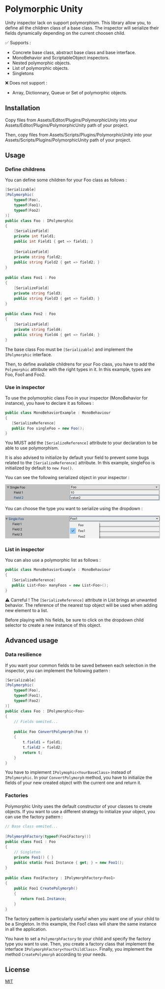 # Polymorphic Unity

Unity inspector lack on support polymorphism. This library allow you, to define all the children class of a base class. The inspector will serialize their fields dynamically depending on the current choosen child.

:white_check_mark: Supports :
* Concrete base class, abstract base class and base interface.
* MonoBehavior and ScriptableObject inspectors.
* Nested polymorphic objects.
* List of polymorphic objects.
* Singletons

:x: Does not support :
* Array, Dictionnary, Queue or Set of polymorphic objects.

## Installation

Copy files from Assets/Editor/Plugins/PolymorphicUnity into your Assets/Editor/Plugins/PolymorphicUnity path of your project.

Then, copy files from Assets/Scripts/Plugins/PolymorphicUnity into your Assets/Scripts/Plugins/PolymorphicUnity path of your project.

## Usage

### Define childrens

You can define some children for your Foo class as follows :

```csharp
[Serializable]
[Polymorphic(
    typeof(Foo),
    typeof(Foo1),
    typeof(Foo2)
)]
public class Foo : IPolymorphic
{
    [SerializeField]
    private int field1;
    public int Field1 { get => field1; }

    [SerializeField]
    private string field2;
    public string Field2 { get => field2; }
}

public class Foo1 : Foo
{
    [SerializeField]
    private string field3;
    public string Field3 { get => field3; }
}

public class Foo2 : Foo
{
    [SerializeField]
    private string field4;
    public string Field4 { get => field4; }
}
```
The base class Foo must be ```[Serializable]``` and implement the ```IPolymorphic``` interface.

Then, to define available childrens for your Foo class, you have to add the ```Polymorphic``` attribute with the right types in it. In this example, types are Foo, Foo1 and Foo2.

### Use in inspector

To use the polymorphic class Foo in your inspector (MonoBehavior for instance), you have to declare it as follows :

```csharp
public class MonoBehaviorExample : MonoBehaviour
{
   [SerializeReference]
   public Foo singleFoo = new Foo();
}
```

You MUST add the ```[SerializeReference]``` attribute to your declaration to be able to use polymorphism.

It is also advised to initialize by default your field to prevent some bugs related to the ```[SerializeReference]``` attribute. In this example, singleFoo is initialized by default to ```new Foo()```.

You can see the following serialized object in your inspector :

![missing image](https://github.com/Mabbutnem/polymorphic-unity/blob/images/serialized.png?raw=true)

You can choose the type you want to serialize using the dropdown :

![missing image](https://github.com/Mabbutnem/polymorphic-unity/blob/images/dropdown.png?raw=true)

### List in inspector

You can also use a polymorphic list as follows :

```csharp
public class MonoBehaviorExample : MonoBehaviour
{
   [SerializeReference]
   public List<Foo> manyFoos = new List<Foo>();
}
```
:warning: Carreful ! The ```[SerializeReference]``` attribute in List brings an unwanted behavior. The reference of the nearest top object will be used when adding new element to a list.

Before playing with his fields, be sure to click on the dropdown child selector to create a new instance of this object.

## Advanced usage

### Data resilience

If you want your common fields to be saved between each selection in the inspector, you can implement the following pattern :

```csharp
[Serializable]
[Polymorphic(
    typeof(Foo),
    typeof(Foo1),
    typeof(Foo2)
)]
public class Foo : IPolymorphic<Foo>
{
    // Fields ommited...
    
    public Foo ConvertPolymorph(Foo t)
    {
        t.field1 = field1;
        t.field2 = field2;
        return t;
    }
}
```

You have to implement ```IPolymophic<YourBaseClass>``` instead of ```IPolymorphic```. In your ```ConvertPolymorph``` method, you have to initialize the fields of your new created object with the current one and return it.

### Factories

Polymorphic Unity uses the default constructor of your classes to create objects. If you want to use a different strategy to initialize your object, you can use the factory pattern :

```csharp
// Base class ommited...

[PolymorphFactory(typeof(Foo1Factory))]
public class Foo1 : Foo
{
    // Singleton
    private Foo1() { }
    public static Foo1 Instance { get; } = new Foo1();
}

public class Foo1Factory : IPolymorphFactory<Foo1>
{
    public Foo1 CreatePolymorph()
    {
       return Foo1.Instance;
    }
}
```

The factory pattern is particularly useful when you want one of your child to be a Singleton. In this example, the Foo1 class will share the same instance in all the application.

You have to set a ```PolymorphFactory``` to your child and specify the factory type you want to use. Then, you create a factory class that implement the interface ```IPolymorphFactory<YourChildClass>```. Finally, you implement the method ```CreatePolymorph``` according to your needs.

## License
[MIT](https://choosealicense.com/licenses/mit/)
